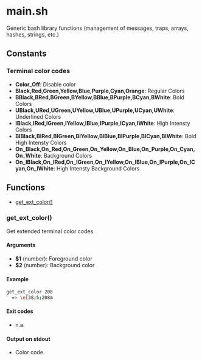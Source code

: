 # main.sh

Generic bash library functions (management of messages, traps, arrays, hashes, strings, etc.)

## Constants

### Terminal color codes
* **Color_Off**: Disable color
* **Black,Red,Green,Yellow,Blue,Purple,Cyan,Orange**: Regular Colors
* **BBlack,BRed,BGreen,BYellow,BBlue,BPurple,BCyan,BWhite**: Bold Colors
* **UBlack,URed,UGreen,UYellow,UBlue,UPurple,UCyan,UWhite**: Underlined Colors
* **IBlack,IRed,IGreen,IYellow,IBlue,IPurple,ICyan,IWhite**: High Intensty Colors
* **BIBlack,BIRed,BIGreen,BIYellow,BIBlue,BIPurple,BICyan,BIWhite**: Bold High Intensty Colors
* **On_Black,On_Red,On_Green,On_Yellow,On_Blue,On_Purple,On_Cyan,On_White**: Background Colors
* **On_IBlack,On_IRed,On_IGreen,On_IYellow,On_IBlue,On_IPurple,On_ICyan,On_IWhite**: High Intensty Background Colors


## Functions
* [get_ext_color()](#get_ext_color)


### get_ext_color()

Get extended terminal color codes

#### Arguments

* **$1** (number): Foreground color
* **$2** (number): Background color

#### Example

```bash
get_ext_color 208
  => \e[38;5;208m
```

#### Exit codes

* n.a.

#### Output on stdout

* Color code.


